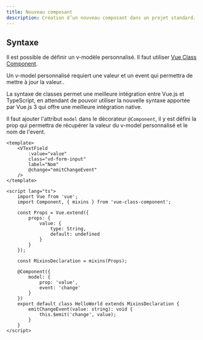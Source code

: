 ```yaml
---
title: Nouveau composant
description: Création d’un nouveau composant dans un projet standard.
---
```


## Syntaxe

Il est possible de définir un v-modèle personnalisé. Il faut utiliser [Vue Class Component](https://github.com/vuejs/vue-class-component).

Un v-model personnalisé requiert une valeur et un event qui permettra de mettre à jour la valeur..

La syntaxe de classes permet une meilleure intégration entre Vue.js et TypeScript, en attendant de pouvoir utiliser la nouvelle syntaxe apportée par Vue.js 3 qui offre une meilleure intégration native.

Il faut ajouter l'attribut `model` dans le décorateur `@Component`, il y est défini la prop qui permettra de récupérer la valeur du v-model personnalisé et le nom de l'event.

```vue
<template>
	<VTextField
		:value="value"
		class="vd-form-input"
		label="Nom"
		@change="emitChangeEvent"
	/>
</template>

<script lang="ts">
	import Vue from 'vue';
	import Component, { mixins } from 'vue-class-component';

	const Props = Vue.extend({
		props: {
			value: {
				type: String,
				default: undefined
			}
		}
	});

	const MixinsDeclaration = mixins(Props);

	@Component({
		model: {
			prop: 'value',
			event: 'change'
		}
	})
	export default class HelloWorld extends MixinsDeclaration {
		emitChangeEvent(value: string): void {
			this.$emit('change', value);
		}
	}
</script>
```
